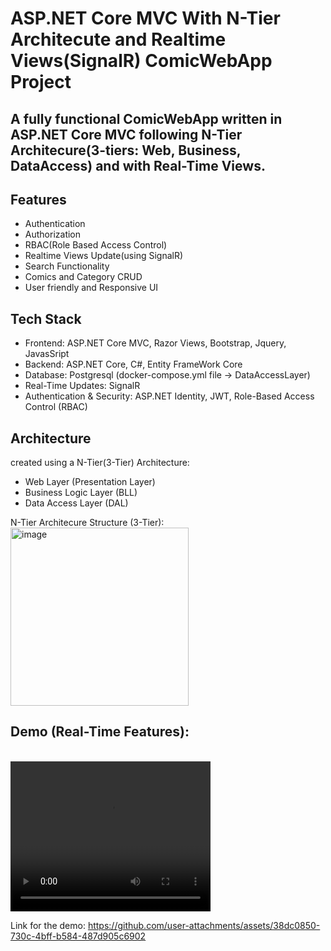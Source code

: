 # ASP.NET Core MVC With N-Tier Architecute and Realtime Views(SignalR) ComicWebApp Project

## A fully functional ComicWebApp written in ASP.NET Core MVC following N-Tier Architecure(3-tiers: Web, Business, DataAccess) and with Real-Time Views. 

<h2>Features</h2>
<ul> 
  <li>Authentication</li>
  <li>Authorization</li> 
  <li>RBAC(Role Based Access Control)</li>
  <li>Realtime Views Update(using SignalR)</li>
  <li>Search Functionality</li>
  <li>Comics and Category CRUD</li>
  <li>User friendly and Responsive UI </li>
</ul>

<h2>Tech Stack</h2>
<ul>
  <li>Frontend: ASP.NET Core MVC, Razor Views, Bootstrap, Jquery, JavasSript</li>
  <li>Backend: ASP.NET Core, C#, Entity FrameWork Core</li>
  <li>Database: Postgresql (docker-compose.yml file -> DataAccessLayer)</li>
  <li>Real-Time Updates: SignalR</li>
  <li>Authentication & Security: ASP.NET Identity, JWT, Role-Based Access Control (RBAC)</li>
</ul>

<h2>Architecture</h2>
created using a N-Tier(3-Tier) Architecture: 
<ul>
  <li>Web Layer (Presentation Layer)</li>
  <li>Business Logic Layer (BLL)</li>
  <li>Data Access Layer (DAL)</li>
</ul>
N-Tier Architecure Structure (3-Tier): &nbsp;<br>
<img width="285" alt="image" src="https://github.com/user-attachments/assets/0b754040-5ffa-4066-837b-75c09a62bf28" />

<h2>Demo (Real-Time Features): </h2>
<br>

<video width="320" height="240" controls>
  <source src="https://github.com/user-attachments/assets/38dc0850-730c-4bff-b584-487d905c6902" type="video/mp4">
  Your browser does not support the video tag.
</video>
<br>


Link for the demo: https://github.com/user-attachments/assets/38dc0850-730c-4bff-b584-487d905c6902

